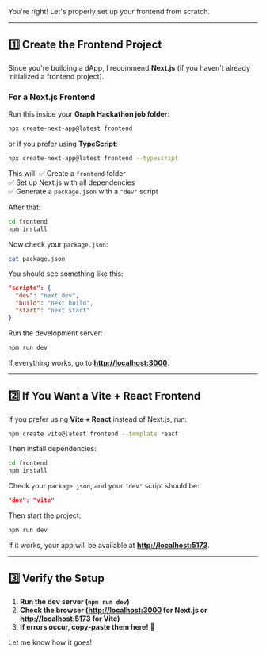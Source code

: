 You're right! Let's properly set up your frontend from scratch.

---

## **1️⃣ Create the Frontend Project**

Since you're building a dApp, I recommend **Next.js** (if you haven't already initialized a frontend project).

### **For a Next.js Frontend**

Run this inside your **Graph Hackathon job folder**:

```bash
npx create-next-app@latest frontend
```

or if you prefer using **TypeScript**:

```bash
npx create-next-app@latest frontend --typescript
```

This will: ✅ Create a `frontend` folder  
✅ Set up Next.js with all dependencies  
✅ Generate a `package.json` with a `"dev"` script

After that:

```bash
cd frontend
npm install
```

Now check your `package.json`:

```bash
cat package.json
```

You should see something like this:

```json
"scripts": {
  "dev": "next dev",
  "build": "next build",
  "start": "next start"
}
```

Run the development server:

```bash
npm run dev
```

If everything works, go to **[http://localhost:3000](http://localhost:3000/)**.

---

## **2️⃣ If You Want a Vite + React Frontend**

If you prefer using **Vite + React** instead of Next.js, run:

```bash
npm create vite@latest frontend --template react
```

Then install dependencies:

```bash
cd frontend
npm install
```

Check your `package.json`, and your `"dev"` script should be:

```json
"dev": "vite"
```

Then start the project:

```bash
npm run dev
```

If it works, your app will be available at **[http://localhost:5173](http://localhost:5173/)**.

---

## **3️⃣ Verify the Setup**

1. **Run the dev server (`npm run dev`)**
2. **Check the browser ([http://localhost:3000](http://localhost:3000/) for Next.js or [http://localhost:5173](http://localhost:5173/) for Vite)**
3. **If errors occur, copy-paste them here!** 🚀

Let me know how it goes!